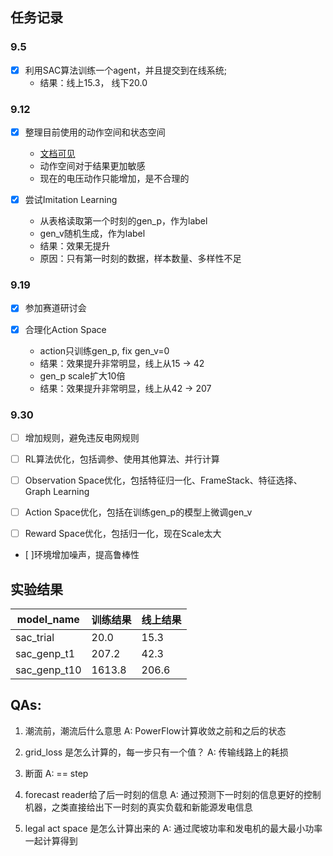 
## 任务记录

### 9.5
- [x] 利用SAC算法训练一个agent，并且提交到在线系统;
    - 结果：线上15.3， 线下20.0

### 9.12     
- [x] 整理目前使用的动作空间和状态空间
    - [文档可见](https://github.com/mikezhang95/grid_control/blob/main/docs/env.md#%E5%90%91%E9%87%8F%E5%8C%96observation)
    - 动作空间对于结果更加敏感
    - 现在的电压动作只能增加，是不合理的

- [x] 尝试Imitation Learning
    - 从表格读取第一个时刻的gen_p，作为label
    - gen_v随机生成，作为label
    - 结果：效果无提升
    - 原因：只有第一时刻的数据，样本数量、多样性不足
    
### 9.19

- [x] 参加赛道研讨会

- [x] 合理化Action Space
    - action只训练gen_p, fix gen_v=0
    - 结果：效果提升非常明显，线上从15 -> 42
    - gen_p scale扩大10倍
    - 结果：效果提升非常明显，线上从42 -> 207

### 9.30
- [ ] 增加规则，避免违反电网规则

- [ ] RL算法优化，包括调参、使用其他算法、并行计算

- [ ] Observation Space优化，包括特征归一化、FrameStack、特征选择、Graph Learning

- [ ] Action Space优化，包括在训练gen_p的模型上微调gen_v

- [ ] Reward Space优化，包括归一化，现在Scale太大

- [ ]环境增加噪声，提高鲁棒性


## 实验结果
| model_name    | 训练结果 | 线上结果 | 
|---------------|---------|----------|
|  sac_trial    |  20.0   |  15.3    |
|  sac_genp_t1  |  207.2  |  42.3    |
|  sac_genp_t10 |  1613.8 |  206.6   | 
 

## QAs:

1. 潮流前，潮流后什么意思
A: PowerFlow计算收敛之前和之后的状态

2. grid_loss 是怎么计算的，每一步只有一个值？
A: 传输线路上的耗损

3. 断面
A: == step

4. forecast reader给了后一时刻的信息
A: 通过预测下一时刻的信息更好的控制机器，之类直接给出下一时刻的真实负载和新能源发电信息

5. legal act space 是怎么计算出来的
A: 通过爬坡功率和发电机的最大最小功率一起计算得到
